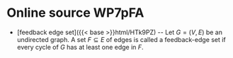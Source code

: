 # Online source WP7pFA

* [feedback edge set]({{< base >}}html/HTk9PZ) -- Let $G=(V,E)$ be an undirected graph. A set $F \subseteq E$ of edges is called a feedback-edge set if every cycle of $G$ has at least one edge in $F$.